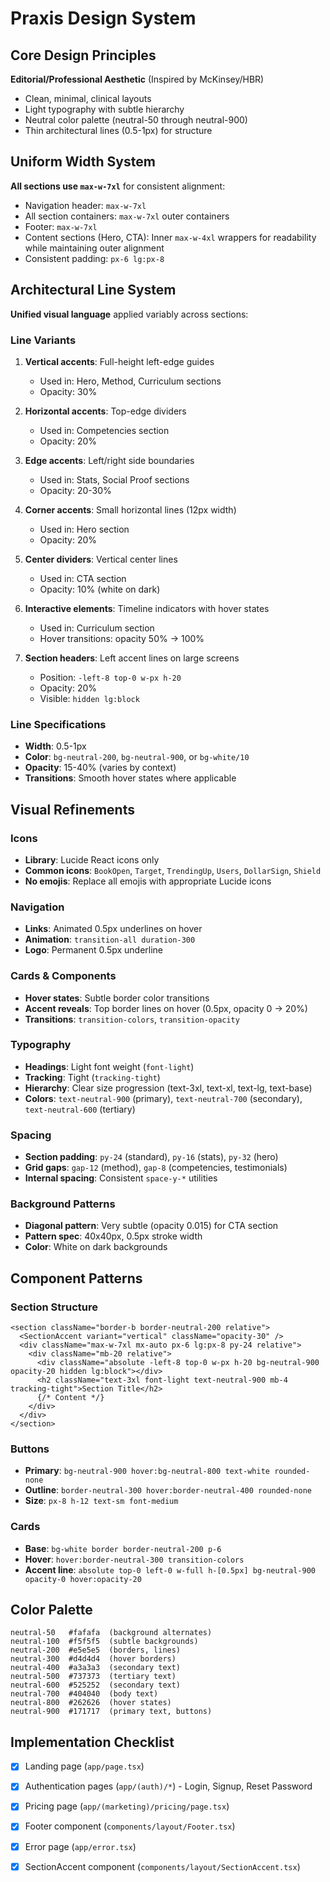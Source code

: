 # Praxis Design System

## Core Design Principles

**Editorial/Professional Aesthetic** (Inspired by McKinsey/HBR)
- Clean, minimal, clinical layouts
- Light typography with subtle hierarchy
- Neutral color palette (neutral-50 through neutral-900)
- Thin architectural lines (0.5-1px) for structure

## Uniform Width System

**All sections use `max-w-7xl`** for consistent alignment:

- Navigation header: `max-w-7xl`
- All section containers: `max-w-7xl` outer containers
- Footer: `max-w-7xl`
- Content sections (Hero, CTA): Inner `max-w-4xl` wrappers for readability while maintaining outer alignment
- Consistent padding: `px-6 lg:px-8`

## Architectural Line System

**Unified visual language** applied variably across sections:

### Line Variants

1. **Vertical accents**: Full-height left-edge guides
   - Used in: Hero, Method, Curriculum sections
   - Opacity: 30%

2. **Horizontal accents**: Top-edge dividers
   - Used in: Competencies section
   - Opacity: 20%

3. **Edge accents**: Left/right side boundaries
   - Used in: Stats, Social Proof sections
   - Opacity: 20-30%

4. **Corner accents**: Small horizontal lines (12px width)
   - Used in: Hero section
   - Opacity: 20%

5. **Center dividers**: Vertical center lines
   - Used in: CTA section
   - Opacity: 10% (white on dark)

6. **Interactive elements**: Timeline indicators with hover states
   - Used in: Curriculum section
   - Hover transitions: opacity 50% → 100%

7. **Section headers**: Left accent lines on large screens
   - Position: `-left-8 top-0 w-px h-20`
   - Opacity: 20%
   - Visible: `hidden lg:block`

### Line Specifications

- **Width**: 0.5-1px
- **Color**: `bg-neutral-200`, `bg-neutral-900`, or `bg-white/10`
- **Opacity**: 15-40% (varies by context)
- **Transitions**: Smooth hover states where applicable

## Visual Refinements

### Icons

- **Library**: Lucide React icons only
- **Common icons**: `BookOpen`, `Target`, `TrendingUp`, `Users`, `DollarSign`, `Shield`
- **No emojis**: Replace all emojis with appropriate Lucide icons

### Navigation

- **Links**: Animated 0.5px underlines on hover
- **Animation**: `transition-all duration-300`
- **Logo**: Permanent 0.5px underline

### Cards & Components

- **Hover states**: Subtle border color transitions
- **Accent reveals**: Top border lines on hover (0.5px, opacity 0 → 20%)
- **Transitions**: `transition-colors`, `transition-opacity`

### Typography

- **Headings**: Light font weight (`font-light`)
- **Tracking**: Tight (`tracking-tight`)
- **Hierarchy**: Clear size progression (text-3xl, text-xl, text-lg, text-base)
- **Colors**: `text-neutral-900` (primary), `text-neutral-700` (secondary), `text-neutral-600` (tertiary)

### Spacing

- **Section padding**: `py-24` (standard), `py-16` (stats), `py-32` (hero)
- **Grid gaps**: `gap-12` (method), `gap-8` (competencies, testimonials)
- **Internal spacing**: Consistent `space-y-*` utilities

### Background Patterns

- **Diagonal pattern**: Very subtle (opacity 0.015) for CTA section
- **Pattern spec**: 40x40px, 0.5px stroke width
- **Color**: White on dark backgrounds

## Component Patterns

### Section Structure

```tsx
<section className="border-b border-neutral-200 relative">
  <SectionAccent variant="vertical" className="opacity-30" />
  <div className="max-w-7xl mx-auto px-6 lg:px-8 py-24 relative">
    <div className="mb-20 relative">
      <div className="absolute -left-8 top-0 w-px h-20 bg-neutral-900 opacity-20 hidden lg:block"></div>
      <h2 className="text-3xl font-light text-neutral-900 mb-4 tracking-tight">Section Title</h2>
      {/* Content */}
    </div>
  </div>
</section>
```

### Buttons

- **Primary**: `bg-neutral-900 hover:bg-neutral-800 text-white rounded-none`
- **Outline**: `border-neutral-300 hover:border-neutral-400 rounded-none`
- **Size**: `px-8 h-12 text-sm font-medium`

### Cards

- **Base**: `bg-white border border-neutral-200 p-6`
- **Hover**: `hover:border-neutral-300 transition-colors`
- **Accent line**: `absolute top-0 left-0 w-full h-[0.5px] bg-neutral-900 opacity-0 hover:opacity-20`

## Color Palette

```
neutral-50   #fafafa  (background alternates)
neutral-100  #f5f5f5  (subtle backgrounds)
neutral-200  #e5e5e5  (borders, lines)
neutral-300  #d4d4d4  (hover borders)
neutral-400  #a3a3a3  (secondary text)
neutral-500  #737373  (tertiary text)
neutral-600  #525252  (secondary text)
neutral-700  #404040  (body text)
neutral-800  #262626  (hover states)
neutral-900  #171717  (primary text, buttons)
```

## Implementation Checklist

- [x] Landing page (`app/page.tsx`)
- [x] Authentication pages (`app/(auth)/*`) - Login, Signup, Reset Password
- [x] Pricing page (`app/(marketing)/pricing/page.tsx`)
- [x] Footer component (`components/layout/Footer.tsx`)
- [x] Error page (`app/error.tsx`)
- [x] SectionAccent component (`components/layout/SectionAccent.tsx`)

